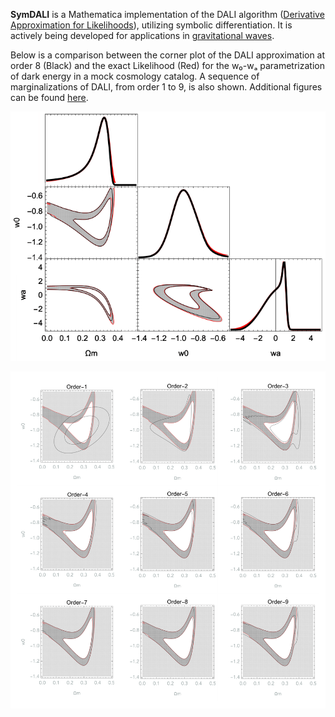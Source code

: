 **SymDALI** is a Mathematica implementation of the DALI algorithm ([Derivative Approximation for Likelihoods](https://arxiv.org/abs/1401.6892)), utilizing symbolic differentiation. It is actively being developed for applications in [gravitational waves](https://arxiv.org/abs/2203.02670). 

Below is a comparison between the corner plot of the DALI approximation at order 8 (Black) and the exact Likelihood (Red) for the w₀-wₐ parametrization of dark energy in a mock cosmology catalog. A sequence of marginalizations of DALI, from order 1 to 9, is also shown. Additional figures can be found [here](https://github.com/Felipe-4/SymDALI/tree/main/Demo).

![Corner Plot of the DALI approximation (Black) at order 8 vs. the exact Likelihood (Red)](https://github.com/Felipe-4/SymDALI/blob/main/Demo/Overplot-1.png)

![Marginalization of the DALI Likelihood (Black Contours) vs. the exact Likelihood (Red Contours) for orders 1 to 9](https://github.com/Felipe-4/SymDALI/blob/main/Demo/Overplot12-1.png)

